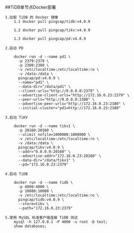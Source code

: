 ##TiDB单节点Docker部署

    1.拉取 TiDB 的 Docker 镜像
        1.1 docker pull pingcap/tidb:v4.0.9
    
        1.2 docker pull pingcap/tikv:v4.0.9
    
        1.3 docker pull pingcap/pd:v4.0.9
        
    2.启动 PD
    
        docker run -d --name pd1 \
          -p 2379:2379 \
          -p 2380:2380 \
          -v /etc/localtime:/etc/localtime:ro \
          -v /data:/data \
          pingcap/pd:v4.0.9 \
          --name="pd1" \
          --data-dir="/data/pd1" \
          --client-urls="http://0.0.0.0:2379" \
          --advertise-client-urls="http://172.16.0.23:2379" \
          --peer-urls="http://0.0.0.0:2380" \
          --advertise-peer-urls="http://172.16.0.23:2380" \
          --initial-cluster="pd1=http://172.16.0.23:2380"
          
    3.启动 TiKV
    
        docker run -d --name tikv1 \
          -p 20160:20160 \
          --ulimit nofile=1000000:1000000 \
          -v /etc/localtime:/etc/localtime:ro \
          -v /data:/data \
          pingcap/tikv:v4.0.9 \
          --addr="0.0.0.0:20160" \
          --advertise-addr="172.16.0.23:20160" \
          --data-dir="/data/tikv1" \
          --pd="172.16.0.23:2379"
          
    4.启动 TiDB
    
        docker run -d --name tidb \
          -p 4000:4000 \
          -p 10080:10080 \
          -v /etc/localtime:/etc/localtime:ro \
          pingcap/tidb:v4.0.9 \
          --store=tikv \
          --path="172.16.0.23:2379"
          
    5.使用 MySQL 标准客户端连接 TiDB 测试
        mysql -h 127.0.0.1 -P 4000 -u root -D test;
        show databases;
